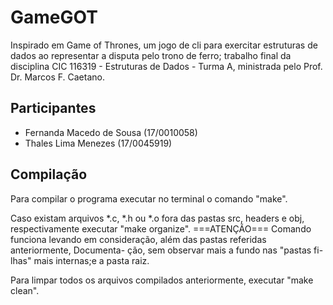 # GameGOT

Inspirado em Game of Thrones, um jogo de cli para exercitar estruturas de dados ao representar a disputa pelo trono de ferro; trabalho final da disciplina CIC 116319 - Estruturas de Dados - Turma A, ministrada pelo Prof. Dr. Marcos F. Caetano.

## Participantes
 - Fernanda Macedo de Sousa (17/0010058)
 - Thales Lima Menezes (17/0045919)

## Compilação

Para compilar o programa executar no terminal
o comando "make".

Caso existam arquivos *.c, *.h ou *.o fora 
das pastas src, headers e obj, respectivamente
executar "make organize".
===ATENÇÃO===
Comando funciona levando em consideração, além
das pastas referidas anteriormente, Documenta-
ção, sem observar mais a fundo nas "pastas fi-
lhas" mais internas;e a pasta raiz.

Para limpar todos os arquivos compilados
anteriormente, executar "make clean".
